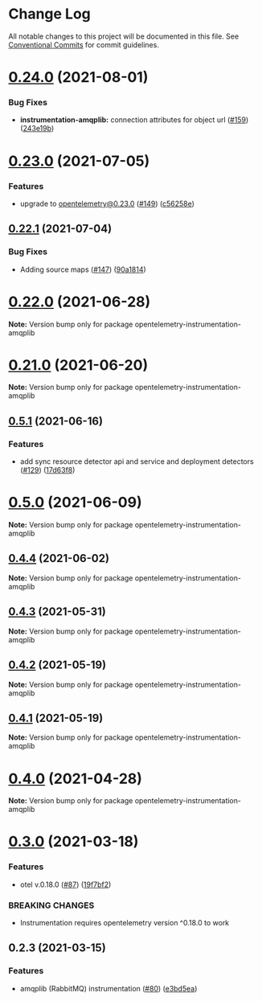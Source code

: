 # Change Log

All notable changes to this project will be documented in this file.
See [Conventional Commits](https://conventionalcommits.org) for commit guidelines.

# [0.24.0](https://github.com/aspecto-io/opentelemetry-amqplib/compare/opentelemetry-instrumentation-amqplib@0.23.0...opentelemetry-instrumentation-amqplib@0.24.0) (2021-08-01)


### Bug Fixes

* **instrumentation-amqplib:** connection attributes for object url ([#159](https://github.com/aspecto-io/opentelemetry-amqplib/issues/159)) ([243e19b](https://github.com/aspecto-io/opentelemetry-amqplib/commit/243e19bcebb5f95df5b4a68cbf675aa6351ca3fb))





# [0.23.0](https://github.com/aspecto-io/opentelemetry-amqplib/compare/opentelemetry-instrumentation-amqplib@0.22.1...opentelemetry-instrumentation-amqplib@0.23.0) (2021-07-05)


### Features

* upgrade to opentelemetry@0.23.0 ([#149](https://github.com/aspecto-io/opentelemetry-amqplib/issues/149)) ([c56258e](https://github.com/aspecto-io/opentelemetry-amqplib/commit/c56258eba8885fa7ac9a2d26e4860c30f33fe513))





## [0.22.1](https://github.com/aspecto-io/opentelemetry-amqplib/compare/opentelemetry-instrumentation-amqplib@0.22.0...opentelemetry-instrumentation-amqplib@0.22.1) (2021-07-04)


### Bug Fixes

* Adding source maps ([#147](https://github.com/aspecto-io/opentelemetry-amqplib/issues/147)) ([90a1814](https://github.com/aspecto-io/opentelemetry-amqplib/commit/90a1814f30b1fbc78a10e6f9e2f7acd7d798e53a))





# [0.22.0](https://github.com/aspecto-io/opentelemetry-amqplib/compare/opentelemetry-instrumentation-amqplib@0.21.0...opentelemetry-instrumentation-amqplib@0.22.0) (2021-06-28)

**Note:** Version bump only for package opentelemetry-instrumentation-amqplib





# [0.21.0](https://github.com/aspecto-io/opentelemetry-amqplib/compare/opentelemetry-instrumentation-amqplib@0.5.1...opentelemetry-instrumentation-amqplib@0.21.0) (2021-06-20)

**Note:** Version bump only for package opentelemetry-instrumentation-amqplib





## [0.5.1](https://github.com/aspecto-io/opentelemetry-amqplib/compare/opentelemetry-instrumentation-amqplib@0.5.0...opentelemetry-instrumentation-amqplib@0.5.1) (2021-06-16)


### Features

* add sync resource detector api and service and deployment detectors ([#129](https://github.com/aspecto-io/opentelemetry-amqplib/issues/129)) ([17d63f8](https://github.com/aspecto-io/opentelemetry-amqplib/commit/17d63f87e8103fecd9f6f906eed9931e2f5a4aaa))





# [0.5.0](https://github.com/aspecto-io/opentelemetry-amqplib/compare/opentelemetry-instrumentation-amqplib@0.4.4...opentelemetry-instrumentation-amqplib@0.5.0) (2021-06-09)

**Note:** Version bump only for package opentelemetry-instrumentation-amqplib





## [0.4.4](https://github.com/aspecto-io/opentelemetry-amqplib/compare/opentelemetry-instrumentation-amqplib@0.4.3...opentelemetry-instrumentation-amqplib@0.4.4) (2021-06-02)

**Note:** Version bump only for package opentelemetry-instrumentation-amqplib





## [0.4.3](https://github.com/aspecto-io/opentelemetry-amqplib/compare/opentelemetry-instrumentation-amqplib@0.4.2...opentelemetry-instrumentation-amqplib@0.4.3) (2021-05-31)

**Note:** Version bump only for package opentelemetry-instrumentation-amqplib





## [0.4.2](https://github.com/aspecto-io/opentelemetry-amqplib/compare/opentelemetry-instrumentation-amqplib@0.4.1...opentelemetry-instrumentation-amqplib@0.4.2) (2021-05-19)

**Note:** Version bump only for package opentelemetry-instrumentation-amqplib





## [0.4.1](https://github.com/aspecto-io/opentelemetry-amqplib/compare/opentelemetry-instrumentation-amqplib@0.4.0...opentelemetry-instrumentation-amqplib@0.4.1) (2021-05-19)

**Note:** Version bump only for package opentelemetry-instrumentation-amqplib





# [0.4.0](https://github.com/aspecto-io/opentelemetry-amqplib/compare/opentelemetry-instrumentation-amqplib@0.3.0...opentelemetry-instrumentation-amqplib@0.4.0) (2021-04-28)

**Note:** Version bump only for package opentelemetry-instrumentation-amqplib





# [0.3.0](https://github.com/aspecto-io/opentelemetry-amqplib/compare/opentelemetry-instrumentation-amqplib@0.2.3...opentelemetry-instrumentation-amqplib@0.3.0) (2021-03-18)


### Features

* otel v.0.18.0 ([#87](https://github.com/aspecto-io/opentelemetry-amqplib/issues/87)) ([19f7bf2](https://github.com/aspecto-io/opentelemetry-amqplib/commit/19f7bf2182e7fafa71817aa7038221755de68007))


### BREAKING CHANGES

* Instrumentation requires opentelemetry version ^0.18.0 to work





## 0.2.3 (2021-03-15)


### Features

* amqplib (RabbitMQ) instrumentation ([#80](https://github.com/aspecto-io/opentelemetry-amqplib/issues/80)) ([e3bd5ea](https://github.com/aspecto-io/opentelemetry-amqplib/commit/e3bd5ea377732df3085ed7177922caf574ec7616))
